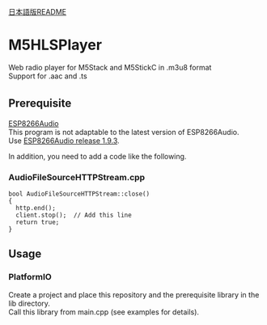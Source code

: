 [日本語版README](./README-jp.md)
# M5HLSPlayer  
Web radio player for M5Stack and M5StickC in .m3u8 format  
Support for .aac and .ts  

## Prerequisite 　
[ESP8266Audio](https://github.com/earlephilhower/ESP8266Audio)  
This program is not adaptable to the latest version of ESP8266Audio.  
Use [ESP8266Audio release 1.9.3](https://github.com/earlephilhower/ESP8266Audio/releases/tag/1.9.3).  

In addition, you need to add a code like the following.  

### AudioFileSourceHTTPStream.cpp  
```
bool AudioFileSourceHTTPStream::close()
{
  http.end();
  client.stop();  // Add this line
  return true;
}
```

## Usage  
### PlatformIO  
Create a project and place this repository and the prerequisite library in the lib directory.  
Call this library from main.cpp (see examples for details).  
